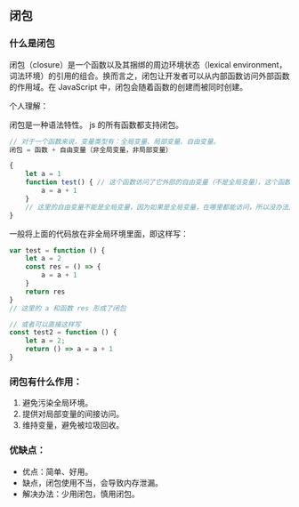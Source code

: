 ## 闭包

### 什么是闭包

闭包（closure）是一个函数以及其捆绑的周边环境状态（lexical environment，词法环境）的引用的组合。换而言之，闭包让开发者可以从内部函数访问外部函数的作用域。在 JavaScript 中，闭包会随着函数的创建而被同时创建。

个人理解：

闭包是一种语法特性。
js 的所有函数都支持闭包。

```js
// 对于一个函数来说，变量类型有：全局变量、局部变量、自由变量。
闭包 = 函数 + 自由变量（非全局变量，非局部变量）
```

```js
{
    let a = 1
    function test() { // 这个函数访问了它外部的自由变量（不是全局变量），这个函数，和这个自由变量，就形成了一个闭包。
        a = a + 1
    }
    // 这里的自由变量不能是全局变量，因为如果是全局变量，在哪里都能访问，所以没办法区分是闭包提供的访问外部变量的能力，还是全局变量提供的能力。
}
```

一般将上面的代码放在非全局环境里面，即这样写：
```js
var test = function () {
    let a = 2
    const res = () => {
        a = a + 1
    }
    return res
}
// 这里的 a 和函数 res 形成了闭包

// 或者可以直接这样写
const test2 = function () {
    let a = 2;
    return () => a = a + 1
}
```

### 闭包有什么作用：
1. 避免污染全局环境。
2. 提供对局部变量的间接访问。
3. 维持变量，避免被垃圾回收。

### 优缺点：
+ 优点：简单、好用。
+ 缺点，闭包使用不当，会导致内存泄漏。
+ 解决办法：少用闭包，慎用闭包。